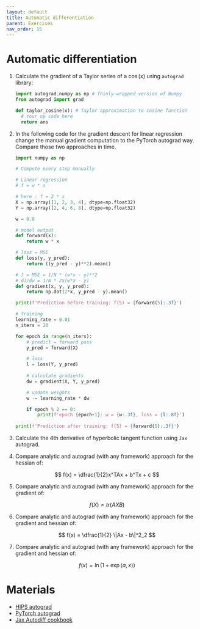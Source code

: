 ```yaml
---
layout: default
title: Automatic differentiation
parent: Exercises
nav_order: 15
---
```


# Automatic differentiation

1. Calculate the gradient of a Taylor series of a $\cos (x)$ using `autograd` library:
	```python
	import autograd.numpy as np # Thinly-wrapped version of Numpy 
	from autograd import grad 

	def taylor_cosine(x): # Taylor approximation to cosine function 
	  # Your np code here
	  return ans 
	```

1. In the following code for the gradient descent for linear regression change the manual gradient computation to the PyTorch autograd way. Compare those two approaches in time.
	```python
	import numpy as np 

	# Compute every step manually

	# Linear regression
	# f = w * x 

	# here : f = 2 * x
	X = np.array([1, 2, 3, 4], dtype=np.float32)
	Y = np.array([2, 4, 6, 8], dtype=np.float32)

	w = 0.0

	# model output
	def forward(x):
	    return w * x

	# loss = MSE
	def loss(y, y_pred):
	    return ((y_pred - y)**2).mean()

	# J = MSE = 1/N * (w*x - y)**2
	# dJ/dw = 1/N * 2x(w*x - y)
	def gradient(x, y, y_pred):
	    return np.dot(2*x, y_pred - y).mean()

	print(f'Prediction before training: f(5) = {forward(5):.3f}')

	# Training
	learning_rate = 0.01
	n_iters = 20

	for epoch in range(n_iters):
	    # predict = forward pass
	    y_pred = forward(X)

	    # loss
	    l = loss(Y, y_pred)
	    
	    # calculate gradients
	    dw = gradient(X, Y, y_pred)

	    # update weights
	    w -= learning_rate * dw

	    if epoch % 2 == 0:
	        print(f'epoch {epoch+1}: w = {w:.3f}, loss = {l:.8f}')
	     
	print(f'Prediction after training: f(5) = {forward(5):.3f}')
	``` 

1. Calculate the 4th derivative of hyperbolic tangent function using `Jax` autograd.
1. Compare analytic and autograd (with any framework) approach for the hessian of:		
	
	$$
	f(x) = \dfrac{1}{2}x^TAx + b^Tx + c
	$$

1. Compare analytic and autograd (with any framework) approach for the gradient of:		
	
	$$
	f(X) = tr(AXB)
	$$

1. Compare analytic and autograd (with any framework) approach for the gradient and hessian of:		
	
	$$
	f(x) = \dfrac{1}{2} \|Ax - b\|^2_2
	$$

1. Compare analytic and autograd (with any framework) approach for the gradient and hessian of:		
	
	$$
	f(x) = \ln \left( 1 + \exp\langle a,x\rangle\right) 
	$$

# Materials
* [HIPS autograd](https://github.com/HIPS/autograd/blob/master/docs/tutorial.md)
* [PyTorch autograd](https://www.python-engineer.com/courses/pytorchbeginner/05-gradient-descent/)
* [Jax Autodiff cookbook](https://colab.research.google.com/github/google/jax/blob/master/docs/notebooks/autodiff_cookbook.ipynb#scrollTo=RsQSyT5p7OJW)